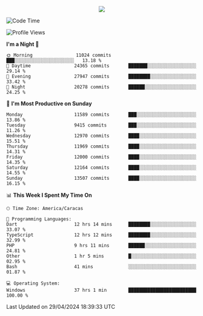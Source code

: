 <p align="center">
  <a href="http://www.github.com/thevacs">
    <img src="https://github-readme-streak-stats.herokuapp.com/?user=thevacs&stroke=ffffff&background=1c1917&ring=0891b2&fire=0891b2&currStreakNum=ffffff&currStreakLabel=0891b2&sideNums=ffffff&sideLabels=ffffff&dates=ffffff&hide_border=true" />
  </a>
</p>

<!--START_SECTION:waka-->
![Code Time](http://img.shields.io/badge/Code%20Time-2%2C480%20hrs%2025%20mins-blue)

![Profile Views](http://img.shields.io/badge/Profile%20Views-0-blue)

**I'm a Night 🦉** 

```text
🌞 Morning                11024 commits       ███░░░░░░░░░░░░░░░░░░░░░░   13.18 % 
🌆 Daytime                24365 commits       ███████░░░░░░░░░░░░░░░░░░   29.14 % 
🌃 Evening                27947 commits       ████████░░░░░░░░░░░░░░░░░   33.42 % 
🌙 Night                  20278 commits       ██████░░░░░░░░░░░░░░░░░░░   24.25 % 
```
📅 **I'm Most Productive on Sunday** 

```text
Monday                   11589 commits       ███░░░░░░░░░░░░░░░░░░░░░░   13.86 % 
Tuesday                  9415 commits        ███░░░░░░░░░░░░░░░░░░░░░░   11.26 % 
Wednesday                12970 commits       ████░░░░░░░░░░░░░░░░░░░░░   15.51 % 
Thursday                 11969 commits       ████░░░░░░░░░░░░░░░░░░░░░   14.31 % 
Friday                   12000 commits       ████░░░░░░░░░░░░░░░░░░░░░   14.35 % 
Saturday                 12164 commits       ████░░░░░░░░░░░░░░░░░░░░░   14.55 % 
Sunday                   13507 commits       ████░░░░░░░░░░░░░░░░░░░░░   16.15 % 
```


📊 **This Week I Spent My Time On** 

```text
🕑︎ Time Zone: America/Caracas

💬 Programming Languages: 
Dart                     12 hrs 14 mins      ████████░░░░░░░░░░░░░░░░░   33.07 % 
TypeScript               12 hrs 12 mins      ████████░░░░░░░░░░░░░░░░░   32.99 % 
PHP                      9 hrs 11 mins       ██████░░░░░░░░░░░░░░░░░░░   24.81 % 
Other                    1 hr 5 mins         █░░░░░░░░░░░░░░░░░░░░░░░░   02.95 % 
Bash                     41 mins             ░░░░░░░░░░░░░░░░░░░░░░░░░   01.87 % 

💻 Operating System: 
Windows                  37 hrs 1 min        █████████████████████████   100.00 % 
```


 Last Updated on 29/04/2024 18:39:33 UTC
<!--END_SECTION:waka-->
